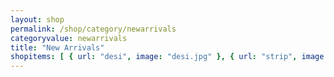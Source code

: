```yaml
---
layout: shop
permalink: /shop/category/newarrivals
categoryvalue: newarrivals
title: "New Arrivals"
shopitems: [ { url: "desi", image: "desi.jpg" }, { url: "strip", image: "strip.jpg"} ]
---
```

